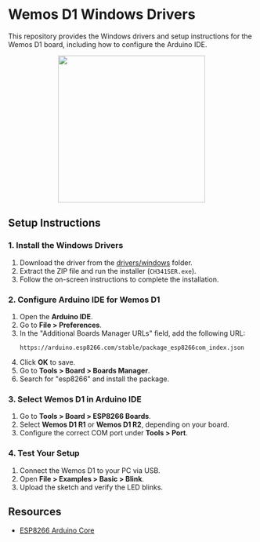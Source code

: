 # Wemos D1 Windows Drivers

This repository provides the Windows drivers and setup instructions for the Wemos D1 board, including how to configure the Arduino IDE.

<div align="center">
  <img height="300" width="300" src="https://github.com/user-attachments/assets/183f0c6f-010a-4df5-86da-6007c684972d"  />
</div>

## Setup Instructions

### 1. Install the Windows Drivers
1. Download the driver from the [drivers/windows](drivers/windows) folder.
2. Extract the ZIP file and run the installer (`CH341SER.exe`).
3. Follow the on-screen instructions to complete the installation.

### 2. Configure Arduino IDE for Wemos D1
1. Open the **Arduino IDE**.
2. Go to **File > Preferences**.
3. In the "Additional Boards Manager URLs" field, add the following URL:
   ```plaintext
   https://arduino.esp8266.com/stable/package_esp8266com_index.json
   ```
4. Click **OK** to save.
5. Go to **Tools > Board > Boards Manager**.
6. Search for "esp8266" and install the package.

### 3. Select Wemos D1 in Arduino IDE
1. Go to **Tools > Board > ESP8266 Boards**.
2. Select **Wemos D1 R1** or **Wemos D1 R2**, depending on your board.
3. Configure the correct COM port under **Tools > Port**.

### 4. Test Your Setup
1. Connect the Wemos D1 to your PC via USB.
2. Open **File > Examples > Basic > Blink**.
3. Upload the sketch and verify the LED blinks.

## Resources
- [ESP8266 Arduino Core](https://github.com/esp8266/Arduino)

